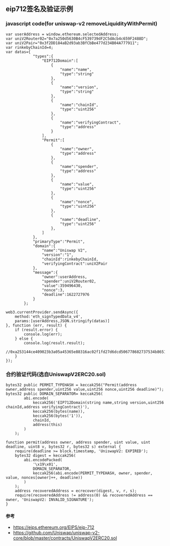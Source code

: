 ## eip712签名及验证示例
### javascript code(for uniswap-v2 removeLiquidityWithPermit)
    var userAddress = window.ethereum.selectedAddress;
    var uniV2Router02="0x7a250d5630B4cF539739dF2C5dAcb4c659F2488D";
    var uniV2Pair="0x3f2DD184aB2d93ab3BfCbBe477d234B04A777911";
    var rinkebyChainId=4;
    var datas={
                "types":{
                    "EIP712Domain":[
                        {
                            "name":"name",
                            "type":"string"
                        },
                        {
                            "name":"version",
                            "type":"string"
                        },
                        {
                            "name":"chainId",
                            "type":"uint256"
                        },
                        {
                            "name":"verifyingContract",
                            "type":"address"
                        }
                    ],
                    "Permit":[
                        {
                            "name":"owner",
                            "type":"address"
                        },
                        {
                            "name":"spender",
                            "type":"address"
                        },
                        {
                            "name":"value",
                            "type":"uint256"
                        },
                        {
                            "name":"nonce",
                            "type":"uint256"
                        },
                        {
                            "name":"deadline",
                            "type":"uint256"
                        },
                    ]
                },
                "primaryType":"Permit",
                "domain":{
                    "name":"Uniswap V2",
                    "version":"1",
                    "chainId":rinkebyChainId,
                    "verifyingContract":uniV2Pair
                },
                "message":{
                    "owner":userAddress,
                    "spender":uniV2Router02,
                    "value":359496430,
                    "nonce":3,
                    "deadline":1622727976
                }
            };

    web3.currentProvider.sendAsync({
        method:'eth_signTypedData_v4',
        params:[userAddress,JSON.stringify(datas)]
    }, function (err, result) {
        if (result.error) {
            console.log(err);
        } else {
            console.log(result.result);
            //0xa253144ce409023b3a05a45365e88316ac02f1fd27d6dcd506778682737534b865156889d623aee9caaf3d393a94585e0d8eeb3a184b94b0f3ab2ce44b2ff6c61c
        }
    });

### 合约验证代码(选自UniswapV2ERC20.sol)
    bytes32 public PERMIT_TYPEHASH = keccak256("Permit(address owner,address spender,uint256 value,uint256 nonce,uint256 deadline)");
    bytes32 public DOMAIN_SEPARATOR= keccak256(
            abi.encode(
                keccak256('EIP712Domain(string name,string version,uint256 chainId,address verifyingContract)'),
                keccak256(bytes(name)),
                keccak256(bytes('1')),
                chainId,
                address(this)
            )
        );

    function permit(address owner, address spender, uint value, uint deadline, uint8 v, bytes32 r, bytes32 s) external {
        require(deadline >= block.timestamp, 'UniswapV2: EXPIRED');
        bytes32 digest = keccak256(
            abi.encodePacked(
                '\x19\x01',
                DOMAIN_SEPARATOR,
                keccak256(abi.encode(PERMIT_TYPEHASH, owner, spender, value, nonces[owner]++, deadline))
            )
        );
        address recoveredAddress = ecrecover(digest, v, r, s);
        require(recoveredAddress != address(0) && recoveredAddress == owner, 'UniswapV2: INVALID_SIGNATURE');
    }

#### 参考
- https://eips.ethereum.org/EIPS/eip-712
- https://github.com/Uniswap/uniswap-v2-core/blob/master/contracts/UniswapV2ERC20.sol